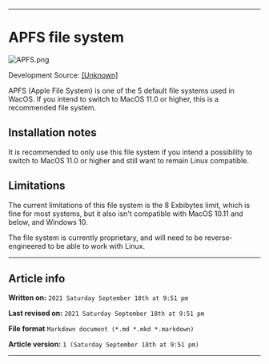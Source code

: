 
***

# APFS file system

![APFS.png](https://github.com/seanpm2001/WacOS/blob/master/System/FileSystem/APFS/APFS.png)

Development Source: [[Unknown]](https://en.wikipedia.org/wiki/Apple_File_System)

APFS (Apple File System) is one of the 5 default file systems used in WacOS. If you intend to switch to MacOS 11.0 or higher, this is a recommended file system.

## Installation notes

It is recommended to only use this file system if you intend a possibility to switch to MacOS 11.0 or higher and still want to remain Linux compatible.

## Limitations

The current limitations of this file system is the 8 Exbibytes limit, which is fine for most systems, but it also isn't compatible with MacOS 10.11 and below, and Windows 10.

The file system is currently proprietary, and will need to be reverse-engineered to be able to work with Linux.

***

## Article info

**Written on:** `2021 Saturday September 18th at 9:51 pm`

**Last revised on:** `2021 Saturday September 18th at 9:51 pm`

**File format** `Markdown document (*.md *.mkd *.markdown)`

**Article version:** `1 (Saturday September 18th at 9:51 pm)`

***

